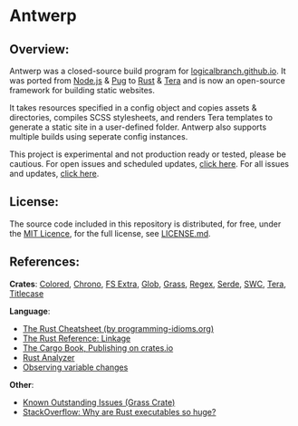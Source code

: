 # Antwerp
## Overview:
Antwerp was a closed-source build program for [logicalbranch.github.io](https://logicalbranch.github.io). It was ported from [Node.js](https://nodejs.org/en/) & [Pug](https://pugjs.org/api/getting-started.html) to [Rust](https://www.rust-lang.org/) & [Tera](https://tera.netlify.app/) and is now an open-source framework for building static websites.

It takes resources specified in a config object and copies assets & directories, compiles SCSS stylesheets, and renders Tera templates to generate a static site in a user-defined folder. Antwerp also supports multiple builds using seperate config instances.<!-- For a sample build config, see [src/test/logicalbranch.rs](https://github.com/Malekaia/Antwerp/blob/master/src/test/logicalbranch.rs). -->

This project is experimental and not production ready or tested, please be cautious. For open issues and scheduled updates, [click here](https://github.com/Malekaia/Antwerp/issues). For all issues and updates, [click here](https://github.com/Malekaia/Antwerp/issues?q=is%3Aissue).

## License:
The source code included in this repository is distributed, for free, under the [MIT Licence](https://choosealicense.com/licenses/mit/), for the full license, see [LICENSE.md](https://github.com/Malekaia/Antwerp/blob/master/LICENSE.md).

## References:
**Crates**: [Colored](https://crates.io/crates/colored), [Chrono](https://crates.io/crates/chrono), [FS Extra](https://crates.io/crates/fs_extra), [Glob](https://crates.io/crates/glob), [Grass](https://crates.io/crates/grass), [Regex](https://crates.io/crates/regex), [Serde](https://crates.io/crates/serde), [SWC](https://crates.io/crates/swc), [Tera](https://crates.io/crates/tera), [Titlecase](https://crates.io/crates/titlecase)

**Language**:
* [The Rust Cheatsheet (by programming-idioms.org)](https://programming-idioms.org/cheatsheet/Rust)
* [The Rust Reference: Linkage](https://doc.rust-lang.org/reference/linkage.html)
* [The Cargo Book, Publishing on crates.io](https://doc.rust-lang.org/cargo/reference/publishing.html)
* [Rust Analyzer](https://rust-analyzer.github.io/)
* [Observing variable changes](https://users.rust-lang.org/t/observe-changes-of-variable/59069/8)

**Other**:
* [Known Outstanding Issues (Grass Crate)](https://github.com/connorskees/grass/issues/19)
* [StackOverflow: Why are Rust executables so huge?](https://stackoverflow.com/a/29008355/10415695)
<!-- * [Sitemap generator](https://www.xml-sitemaps.com/) -->
<!-- * [Google search console](https://search.google.com/search-console/) -->
<!-- * [Google search console (inspect)](https://search.google.com/search-console/welcome?action=inspect) -->
<!-- * [Google Trends](https://trends.google.com/trends/?geo=GB) -->